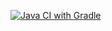 [![Java CI with Gradle](https://github.com/BerryDream7/Selenide/actions/workflows/gradle.yml/badge.svg)](https://github.com/BerryDream7/Selenide/actions/workflows/gradle.yml)